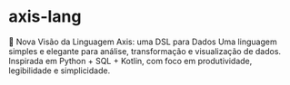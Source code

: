 # axis-lang

🧪 Nova Visão da Linguagem Axis: uma DSL para Dados
Uma linguagem simples e elegante para análise, transformação e visualização de dados.
Inspirada em Python + SQL + Kotlin, com foco em produtividade, legibilidade e simplicidade.